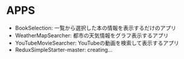 # APPS
- BookSelection: 一覧から選択した本の情報を表示するだけのアプリ
- WeatherMapSearcher: 都市の天気情報をグラフ表示するアプリ
- YouTubeMovieSearcher: YouTubeの動画を検索して表示するアプリ
- ReduxSimpleStarter-master: creating...
